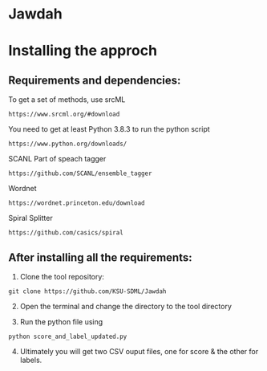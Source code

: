 # Jawdah

# Installing the approch

## Requirements and dependencies:

To get a set of methods, use srcML
```
https://www.srcml.org/#download
```
You need to get at least Python 3.8.3 to run the python script
```
https://www.python.org/downloads/
```

SCANL Part of speach tagger
```
https://github.com/SCANL/ensemble_tagger 
```
Wordnet
```
https://wordnet.princeton.edu/download 
```
Spiral Splitter
```
https://github.com/casics/spiral
```

## After installing all the requirements:

1. Clone the tool repository:
```
git clone https://github.com/KSU-SDML/Jawdah
```
2. Open the terminal and change the directory to the tool directory 

3. Run the python file using 
```
python score_and_label_updated.py
```
4. Ultimately you will get two CSV ouput files, one for score & the other for labels. 

